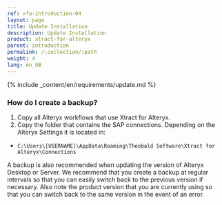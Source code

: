 ```yaml
---
ref: xfa-introduction-04
layout: page
title: Update Installation
description: Update Installation
product: xtract-for-alteryx
parent: introduction
permalink: /:collection/:path
weight: 4
lang: en_GB
---
```



{% include _content/en/requirements/update.md %}

### How do I create a backup?
1. Copy all Alteryx workflows that use Xtract for Alteryx.
2. Copy the folder that contains the SAP connections. 
Depending on the Alteryx Settings it is located in:
- `C:\Users\[USERNAME]\AppData\Roaming\Theobald Software\Xtract for Alteryx\Connections`

A backup is also recommended when updating the version of Alteryx Desktop or Server. 
We recommend that you create a backup at regular intervals so that you can easily switch back to the previous version if necessary.
Also note the product version that you are currently using so that you can switch back to the same version in the event of an error.